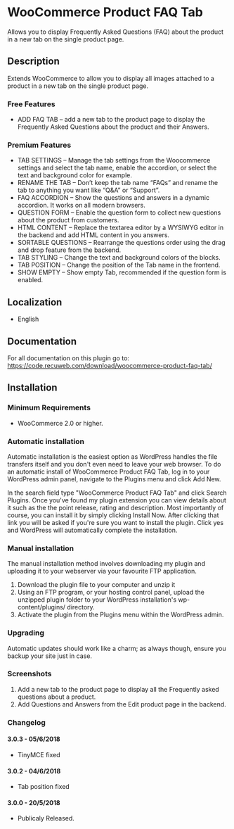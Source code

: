 # WooCommerce Product FAQ Tab

Allows you to display Frequently Asked Questions (FAQ) about the product in a new tab on the single product page.

## Description

Extends WooCommerce to allow you to display all images attached to a product in a new tab on the single product page.

### Free Features

- ADD FAQ TAB – add a new tab to the product page to display the Frequently Asked Questions about the product and their Answers.

### Premium Features
 
- TAB SETTINGS – Manage the tab settings from the Woocommerce settings and select the tab name, enable the accordion, or select the text and background color for example.
- RENAME THE TAB – Don’t keep the tab name “FAQs” and rename the tab to anything you want like “Q&A” or “Support”.
- FAQ ACCORDION – Show the questions and answers in a dynamic accordion.  It works on all modern browsers.
- QUESTION FORM – Enable the question form to collect new questions about the product from customers.
- HTML CONTENT – Replace the textarea editor by a WYSIWYG editor in the backend and add HTML content in you answers.
- SORTABLE QUESTIONS – Rearrange the questions order using the drag and drop feature from the backend.
- TAB STYLING – Change the text and background colors of the blocks.
- TAB POSITION – Change the position of the Tab name in the frontend.
- SHOW EMPTY – Show empty Tab, recommended if the question form is enabled.

## Localization

* English

## Documentation

For all documentation on this plugin go to: https://code.recuweb.com/download/woocommerce-product-faq-tab/

## Installation

### Minimum Requirements

* WooCommerce 2.0 or higher.

### Automatic installation

Automatic installation is the easiest option as WordPress handles the file transfers itself and you don't even need to leave your web browser. To do an automatic install of WooCommerce Product FAQ Tab, log in to your WordPress admin panel, navigate to the Plugins menu and click Add New.

In the search field type "WooCommerce Product FAQ Tab" and click Search Plugins. Once you've found my plugin extension you can view details about it such as the the point release, rating and description. Most importantly of course, you can install it by simply clicking Install Now. After clicking that link you will be asked if you're sure you want to install the plugin. Click yes and WordPress will automatically complete the installation.

### Manual installation

The manual installation method involves downloading my plugin and uploading it to your webserver via your favourite FTP application.

1. Download the plugin file to your computer and unzip it
2. Using an FTP program, or your hosting control panel, upload the unzipped plugin folder to your WordPress installation's wp-content/plugins/ directory.
3. Activate the plugin from the Plugins menu within the WordPress admin.

### Upgrading

Automatic updates should work like a charm; as always though, ensure you backup your site just in case.

### Screenshots

1. Add a new tab to the product page to display all the Frequently asked questions about a product.
2. Add Questions and Answers from the Edit product page in the backend.

### Changelog

#### 3.0.3 - 05/6/2018

* TinyMCE fixed

#### 3.0.2 - 04/6/2018

* Tab position fixed

#### 3.0.0 - 20/5/2018

* Publicaly Released.
